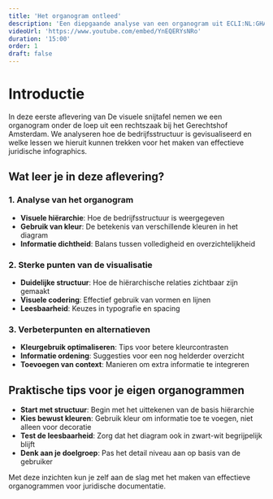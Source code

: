 ```yaml
---
title: 'Het organogram ontleed'
description: 'Een diepgaande analyse van een organogram uit ECLI:NL:GHAMS:2018:476, met praktische tips voor het visualiseren van bedrijfsstructuren'
videoUrl: 'https://www.youtube.com/embed/YnEQERYsNRo'
duration: '15:00'
order: 1
draft: false
---
```


# Introductie

In deze eerste aflevering van De visuele snijtafel nemen we een organogram onder de loep uit een rechtszaak bij het Gerechtshof Amsterdam. We analyseren hoe de bedrijfsstructuur is gevisualiseerd en welke lessen we hieruit kunnen trekken voor het maken van effectieve juridische infographics.

## Wat leer je in deze aflevering?

### 1. Analyse van het organogram

- **Visuele hiërarchie**: Hoe de bedrijfsstructuur is weergegeven
- **Gebruik van kleur**: De betekenis van verschillende kleuren in het diagram
- **Informatie dichtheid**: Balans tussen volledigheid en overzichtelijkheid

### 2. Sterke punten van de visualisatie

- **Duidelijke structuur**: Hoe de hiërarchische relaties zichtbaar zijn gemaakt
- **Visuele codering**: Effectief gebruik van vormen en lijnen
- **Leesbaarheid**: Keuzes in typografie en spacing

### 3. Verbeterpunten en alternatieven

- **Kleurgebruik optimaliseren**: Tips voor betere kleurcontrasten
- **Informatie ordening**: Suggesties voor een nog helderder overzicht
- **Toevoegen van context**: Manieren om extra informatie te integreren

## Praktische tips voor je eigen organogrammen

- **Start met structuur**: Begin met het uittekenen van de basis hiërarchie
- **Kies bewust kleuren**: Gebruik kleur om informatie toe te voegen, niet alleen voor decoratie
- **Test de leesbaarheid**: Zorg dat het diagram ook in zwart-wit begrijpelijk blijft
- **Denk aan je doelgroep**: Pas het detail niveau aan op basis van de gebruiker

Met deze inzichten kun je zelf aan de slag met het maken van effectieve organogrammen voor juridische documentatie.
